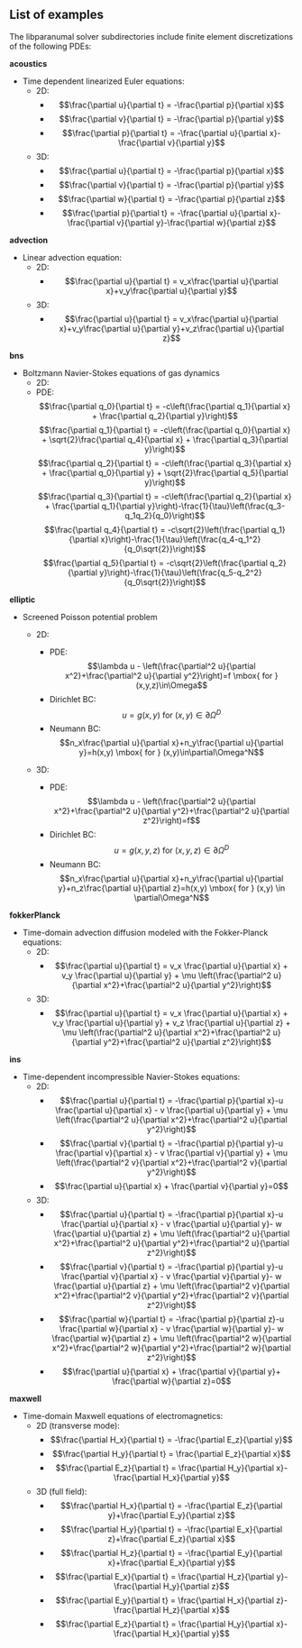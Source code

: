 ## List of examples

The libparanumal solver subdirectories include finite element discretizations of the following PDEs:

**acoustics**
* Time dependent linearized Euler equations:
  * 2D:
       * $$\frac{\partial u}{\partial t} = -\frac{\partial p}{\partial x}$$
       * $$\frac{\partial v}{\partial t} = -\frac{\partial p}{\partial y}$$
       * $$\frac{\partial p}{\partial t} = -\frac{\partial u}{\partial x}-\frac{\partial v}{\partial y}$$
  * 3D:
       * $$\frac{\partial u}{\partial t} = -\frac{\partial p}{\partial x}$$
       * $$\frac{\partial v}{\partial t} = -\frac{\partial p}{\partial y}$$
       * $$\frac{\partial w}{\partial t} = -\frac{\partial p}{\partial z}$$
       * $$\frac{\partial p}{\partial t} = -\frac{\partial u}{\partial x}-\frac{\partial v}{\partial y}-\frac{\partial w}{\partial z}$$

**advection**
* Linear advection equation:
  * 2D:
       * $$\frac{\partial u}{\partial t} = v_x\frac{\partial u}{\partial x}+v_y\frac{\partial u}{\partial y}$$
  * 3D:
       * $$\frac{\partial u}{\partial t} = v_x\frac{\partial u}{\partial x}+v_y\frac{\partial u}{\partial y}+v_z\frac{\partial u}{\partial z}$$

**bns**
* Boltzmann Navier-Stokes equations of gas dynamics
  * 2D:
  * PDE: 
    $$\frac{\partial q_0}{\partial t} = -c\left(\frac{\partial q_1}{\partial x} + \frac{\partial q_2}{\partial y}\right)$$
    $$\frac{\partial q_1}{\partial t} = -c\left(\frac{\partial q_0}{\partial x} + \sqrt{2}\frac{\partial q_4}{\partial x} + \frac{\partial q_3}{\partial y}\right)$$
    $$\frac{\partial q_2}{\partial t} = -c\left(\frac{\partial q_3}{\partial x} + \frac{\partial q_0}{\partial y} + \sqrt{2}\frac{\partial q_5}{\partial y}\right)$$
    $$\frac{\partial q_3}{\partial t} = -c\left(\frac{\partial q_2}{\partial x} + \frac{\partial q_1}{\partial y}\right)-\frac{1}{\tau}\left(\frac{q_3-q_1q_2}{q_0}\right)$$
    $$\frac{\partial q_4}{\partial t} = -c\sqrt{2}\left(\frac{\partial q_1}{\partial x}\right)-\frac{1}{\tau}\left(\frac{q_4-q_1^2}{q_0\sqrt{2}}\right)$$
    $$\frac{\partial q_5}{\partial t} = -c\sqrt{2}\left(\frac{\partial q_2}{\partial y}\right)-\frac{1}{\tau}\left(\frac{q_5-q_2^2}{q_0\sqrt{2}}\right)$$    

**elliptic**
* Screened Poisson potential problem
  * 2D:
    * PDE: $$\lambda u - \left(\frac{\partial^2 u}{\partial x^2}+\frac{\partial^2 u}{\partial y^2}\right)=f \mbox{ for } (x,y,z)\in\Omega$$
    * Dirichlet BC: $$u=g(x,y) \mbox{ for } (x,y)\in\partial\Omega^D$$
    * Neumann BC:   $$n_x\frac{\partial u}{\partial x}+n_y\frac{\partial u}{\partial y}=h(x,y) \mbox{  for } (x,y)\in\partial\Omega^N$$

  * 3D:
    * PDE: $$\lambda u - \left(\frac{\partial^2 u}{\partial x^2}+\frac{\partial^2 u}{\partial y^2}+\frac{\partial^2 u}{\partial z^2}\right)=f$$
    * Dirichlet BC: $$u=g(x,y,z) \mbox{ for } (x,y,z) \in \partial\Omega^D$$
    * Neumann BC:   $$n_x\frac{\partial u}{\partial x}+n_y\frac{\partial u}{\partial y}+n_z\frac{\partial u}{\partial z}=h(x,y) \mbox{ for } (x,y) \in \partial\Omega^N$$

**fokkerPlanck**
* Time-domain advection diffusion modeled with the Fokker-Planck equations:
  * 2D:
     * $$\frac{\partial u}{\partial t} = v_x \frac{\partial u}{\partial x} + v_y \frac{\partial u}{\partial y} + \mu \left(\frac{\partial^2 u}{\partial x^2}+\frac{\partial^2 u}{\partial y^2}\right)$$
  * 3D:
     * $$\frac{\partial u}{\partial t} = v_x \frac{\partial u}{\partial x} + v_y \frac{\partial u}{\partial y} + v_z \frac{\partial u}{\partial z} + \mu \left(\frac{\partial^2 u}{\partial x^2}+\frac{\partial^2 u}{\partial y^2}+\frac{\partial^2 u}{\partial z^2}\right)$$

**ins**
* Time-dependent incompressible Navier-Stokes equations:
  * 2D:
     * $$\frac{\partial u}{\partial t} = -\frac{\partial p}{\partial x}-u \frac{\partial u}{\partial x} - v \frac{\partial u}{\partial y} + \mu \left(\frac{\partial^2 u}{\partial x^2}+\frac{\partial^2 u}{\partial y^2}\right)$$
     * $$\frac{\partial v}{\partial t} = -\frac{\partial p}{\partial y}-u \frac{\partial v}{\partial x} - v \frac{\partial v}{\partial y} + \mu \left(\frac{\partial^2 v}{\partial x^2}+\frac{\partial^2 v}{\partial y^2}\right)$$
     * $$\frac{\partial u}{\partial x} + \frac{\partial v}{\partial y}=0$$
  * 3D:
     * $$\frac{\partial u}{\partial t} = -\frac{\partial p}{\partial x}-u \frac{\partial u}{\partial x} - v \frac{\partial u}{\partial y}- w \frac{\partial u}{\partial z} + \mu \left(\frac{\partial^2 u}{\partial x^2}+\frac{\partial^2 u}{\partial y^2}+\frac{\partial^2 u}{\partial z^2}\right)$$
     * $$\frac{\partial v}{\partial t} = -\frac{\partial p}{\partial y}-u \frac{\partial v}{\partial x} - v \frac{\partial v}{\partial y}- w \frac{\partial u}{\partial z} + \mu \left(\frac{\partial^2 v}{\partial x^2}+\frac{\partial^2 v}{\partial y^2}+\frac{\partial^2 v}{\partial z^2}\right)$$
     *  $$\frac{\partial w}{\partial t} = -\frac{\partial p}{\partial z}-u \frac{\partial w}{\partial x} - v \frac{\partial w}{\partial y}- w \frac{\partial w}{\partial z} + \mu \left(\frac{\partial^2 w}{\partial x^2}+\frac{\partial^2 w}{\partial y^2}+\frac{\partial^2 w}{\partial z^2}\right)$$
     * $$\frac{\partial u}{\partial x} + \frac{\partial v}{\partial y}+ \frac{\partial w}{\partial z}=0$$
   
**maxwell**
* Time-domain Maxwell equations of electromagnetics:
  * 2D (transverse mode):
       * $$\frac{\partial H_x}{\partial t} = -\frac{\partial E_z}{\partial y}$$
       * $$\frac{\partial H_y}{\partial t} =  \frac{\partial E_z}{\partial x}$$
       * $$\frac{\partial E_z}{\partial t} =  \frac{\partial H_y}{\partial x}-\frac{\partial H_x}{\partial y}$$
  * 3D (full field):
       * $$\frac{\partial H_x}{\partial t} = -\frac{\partial E_z}{\partial y}+\frac{\partial E_y}{\partial z}$$
       *  $$\frac{\partial H_y}{\partial t} = -\frac{\partial E_x}{\partial z}+\frac{\partial E_z}{\partial x}$$
       *  $$\frac{\partial H_z}{\partial t} = -\frac{\partial E_y}{\partial x}+\frac{\partial E_x}{\partial y}$$
       *  $$\frac{\partial E_x}{\partial t} = \frac{\partial H_z}{\partial y}-\frac{\partial H_y}{\partial z}$$
       *  $$\frac{\partial E_y}{\partial t} = \frac{\partial H_x}{\partial z}-\frac{\partial H_z}{\partial x}$$
       *  $$\frac{\partial E_z}{\partial t} = \frac{\partial H_y}{\partial x}-\frac{\partial H_x}{\partial y}$$
